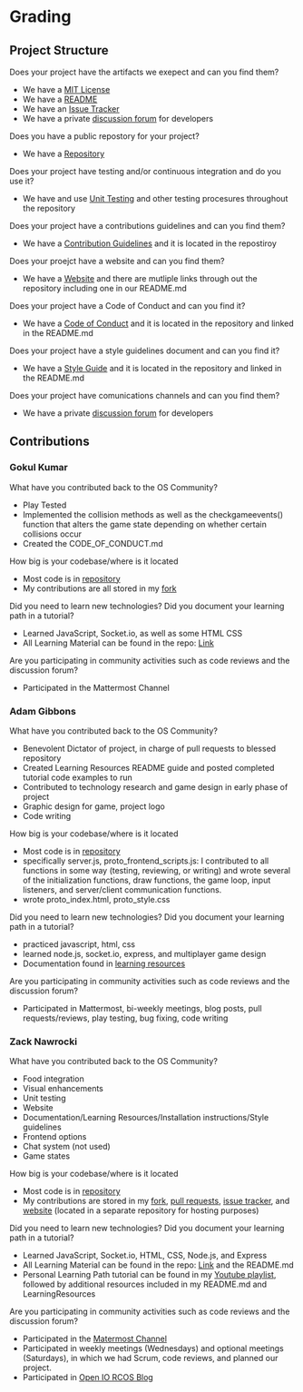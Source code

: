 # Grading  
## Project Structure
Does your project have the artifacts we exepect and can you find them?
- We have a [MIT License](https://github.com/gibboa/Open_IO/blob/master/LICENSE)
- We have a [README](https://github.com/gibboa/Open_IO/blob/master/README.md.md)
- We have an [Issue Tracker](https://github.com/gibboa/Open_IO/issues)
- We have a private [discussion forum](https://chat.rcos.io/open-source/channels/openio) for developers

Does you have a public repostory for your project?
- We have a [Repository](https://github.com/gibboa/Open_IO)  

Does your project have testing and/or continuous integration and do you use it?
- We have and use [Unit Testing](https://github.com/gibboa/Open_IO/tree/master/testing) and other testing procesures throughout the repository

Does your project have a contributions guidelines and can you find them?
- We have a [Contribution Guidelines](https://github.com/gibboa/Open_IO/blob/master/CONTRIBUTING.md) and it is located in the repostiroy

Does your proejct have a website and can you find them?
- We have a [Website](https://zacknawrocki.github.io/openiosite/) and there are mutliple links through out the repository including one in our README.md  

Does your project have a Code of Conduct and can you find it?  
- We have a [Code of Conduct](https://github.com/gibboa/Open_IO/blob/master/CODE_OF_CONDUCT.md) and it is located in the repository and linked in the README.md

Does your project have a style guidelines document and can you find it?
-  We have a [Style Guide](https://github.com/gibboa/Open_IO/blob/master/STYLE_GUIDELINES.md) and it is located in the repository and linked in the README.md

Does your project have comunications channels and can you find them?  
- We have a private [discussion forum](https://chat.rcos.io/open-source/channels/openio) for developers

## Contributions
### Gokul Kumar  
What have you contributed back to the OS Community?  
- Play Tested  
- Implemented the collision methods as well as the checkgameevents() function that alters the game state depending on whether certain collisions occur
- Created the CODE_OF_CONDUCT.md

How big is your codebase/where is it located
- Most code is in [repository](https://github.com/gibboa/Open_IO)
- My contributions are all stored in my [fork](https://github.com/krishg4/Open_IO)


Did you need to learn new technologies? Did you document your learning path in a tutorial?  
- Learned JavaScript, Socket.io, as well as some HTML CSS
- All Learning Material can be found in the repo: [Link](https://github.com/gibboa/Open_IO/tree/master/LearningResources)

Are you participating in community activities such as code reviews and the discussion forum?  
- Participated in the Mattermost Channel

### Adam Gibbons

What have you contributed back to the OS Community?  
- Benevolent Dictator of project, in charge of pull requests to blessed repository
- Created Learning Resources README guide and posted completed tutorial code examples to run
- Contributed to technology research and game design in early phase of project
- Graphic design for game, project logo
- Code writing

How big is your codebase/where is it located
- Most code is in [repository](https://github.com/gibboa/Open_IO)
- specifically server.js, proto_frontend_scripts.js: I contributed to all functions in some way (testing, reviewing, or writing) and wrote several of the initialization functions, draw functions, the game loop, input listeners, and server/client communication functions.
- wrote proto_index.html, proto_style.css

Did you need to learn new technologies? Did you document your learning path in a tutorial?  
- practiced javascript, html, css
- learned node.js, socket.io, express, and multiplayer game design 
- Documentation found in [learning resources](https://github.com/gibboa/Open_IO/tree/master/LearningResources)

Are you participating in community activities such as code reviews and the discussion forum?  
- Participated in Mattermost, bi-weekly meetings, blog posts, pull requests/reviews, play testing, bug fixing, code writing

### Zack Nawrocki 
What have you contributed back to the OS Community?  
- Food integration
- Visual enhancements
- Unit testing
- Website
- Documentation/Learning Resources/Installation instructions/Style guidelines
- Frontend options
- Chat system (not used)
- Game states

How big is your codebase/where is it located
- Most code is in [repository](https://github.com/gibboa/Open_IO)
- My contributions are stored in my [fork](https://github.com/zacknawrocki/Open_IO), [pull requests](https://github.com/gibboa/Open_IO/pulls?q=is%3Apr+is%3Aclosed), [issue tracker](https://textuploader.com/1d57g), and [website](https://github.com/zacknawrocki/openiosite) (located in a separate repository for hosting purposes)

Did you need to learn new technologies? Did you document your learning path in a tutorial?  
- Learned JavaScript, Socket.io, HTML, CSS, Node.js, and Express 
- All Learning Material can be found in the repo: [Link](https://github.com/gibboa/Open_IO/tree/master/LearningResources) and the README.md
- Personal Learning Path tutorial can be found in my [Youtube playlist](https://www.youtube.com/playlist?list=PLPgx4r0FGixlivPRCBuMP0H2WPaEShrlU), followed by additional resources included in my README.md and LearningResources

Are you participating in community activities such as code reviews and the discussion forum?  
- Participated in the [Matermost Channel](https://chat.rcos.io/open-source/channels/openio)
- Participated in weekly meetings (Wednesdays) and optional meetings (Saturdays), in which we had Scrum, code reviews, and planned our project.
- Participated in [Open IO RCOS Blog](https://rcos.io/projects/gibboa/open_io/blog)
